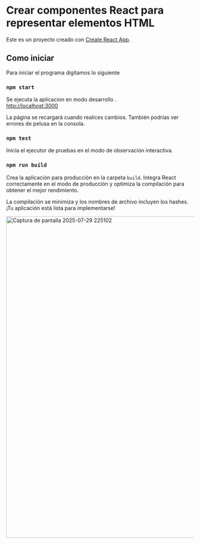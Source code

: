 # Crear componentes React para representar elementos HTML

Este es un proyecto creado con [Create React App](https://github.com/facebook/create-react-app).

## Como iniciar

Para iniciar el programa digitamos lo siguiente

### `npm start`

Se ejecuta la aplicacion en modo desarrollo .\
 [http://localhost:3000](http://localhost:3000)

La página se recargará cuando realices cambios.
También podrías ver errores de pelusa en la consola.

### `npm test`

Inicia el ejecutor de pruebas en el modo de observación interactiva.

### `npm run build`

Crea la aplicación para producción en la carpeta `build`.
Integra React correctamente en el modo de producción y optimiza la compilación para obtener el mejor rendimiento.

La compilación se minimiza y los nombres de archivo incluyen los hashes.
¡Tu aplicación está lista para implementarse!

<img width="1434" height="864" alt="Captura de pantalla 2025-07-29 225102" src="https://github.com/user-attachments/assets/88e8cf33-0f0f-42ea-a6b4-414f1f3e509d" />
